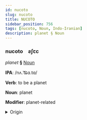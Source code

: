 ```yaml
---
id: nucoto
slug: nucoto
title: NUCOTO
sidebar_position: 756
tags: [nucoto, Noun, Indo-Iranian]
description: planet § Noun
---
```


### nucoto&emsp;<span kind="abugida">ƨʃꞇc</span>

*planet* **§** [Noun](../../tags/Noun)

**IPA**: /nʌ.ˈt͡ɕɑ.tɑ/

**Verb**: to be a planet

**Noun**: planet

**Modifier**: planet-related

<details>
    <summary>Origin</summary>
    Punjabi ਨਛੱਤਰ nachattar /naˈt͡ʃʰa.t̪aɾ/<br/>
    <em>Indo-Iranian Language Family</em>
</details>
